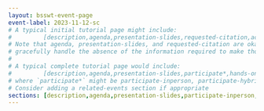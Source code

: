 ```yaml
---
layout: bsswt-event-page
event-label: 2023-11-12-sc
# A typical initial tutorial page might include:
#         [description,agenda,presentation-slides,requested-citation,acknowledgments-ecp]
# Note that agenda, presentation-slides, and requested-citation are okay here because they
# gracefully handle the absence of the information required to make those sections "event-ready".
#
# A typical complete tutorial page would include: 
#         [description,agenda,presentation-slides,participate*,hands-on-exercises,stay-in-touch,resources-from-presentations,requested-citation,acknowledgments-ecp]
# where `participate*` might be participate-inperson, participate-hybrid, or participate-online, as appropriate.  A custom local `section-participate.md` file will also work.
# Consider adding a related-events section if appropriate
sections: [description,agenda,presentation-slides,participate-inperson,related-events,stay-in-touch-no-ho,resources-from-presentations,requested-citation,acknowledgments-ecp]
---
```

